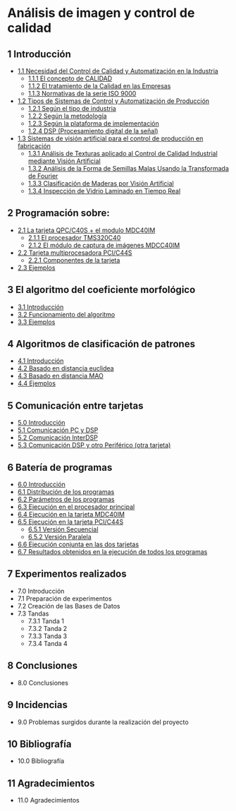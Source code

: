 # Análisis de imagen y control de calidad

## 1 Introducción

* [1.1 Necesidad del Control de Calidad y Automatización en la Industria](1%20Introducción/1.1%20Necesidad%20del%20Control%20de%20Calidad%20y%20Automatización%20en%20la%20Industria.md)
  * [1.1.1 El concepto de CALIDAD](1%20Introducción/1.1%20Necesidad%20del%20Control%20de%20Calidad%20y%20Automatización%20en%20la%20Industria.md#111-el-concepto-de-calidad)
  * [1.1.2 El tratamiento de la Calidad en las Empresas](1%20Introducción/1.1%20Necesidad%20del%20Control%20de%20Calidad%20y%20Automatización%20en%20la%20Industria.md#112-el-tratamiento-de-la-calidad-en-las-empresas)
  * [1.1.3 Normativas de la serie ISO 9000](1%20Introducción/1.1%20Necesidad%20del%20Control%20de%20Calidad%20y%20Automatización%20en%20la%20Industria.md#113-normativas-de-la-serie-iso-9000)
* [1.2 Tipos de Sistemas de Control y Automatización de Producción](1%20Introducción/1.2%20Tipos%20de%20Sistemas%20de%20Control%20%20y%20Automatización%20de%20Producción.md)
  * [1.2.1 Según el tipo de industria](1%20Introducción/1.2%20Tipos%20de%20Sistemas%20de%20Control%20%20y%20Automatización%20de%20Producción.md#121-según-el-tipo-de-industria)
  * [1.2.2 Según la metodología](1%20Introducción/1.2%20Tipos%20de%20Sistemas%20de%20Control%20%20y%20Automatización%20de%20Producción.md#122-según-la-metodología)
  * [1.2.3 Según la plataforma de implementación](1%20Introducción/1.2%20Tipos%20de%20Sistemas%20de%20Control%20%20y%20Automatización%20de%20Producción.md#123-según-la-plataforma-de-implementación)
  * [1.2.4 DSP (Procesamiento digital de la señal)](1%20Introducción/1.2%20Tipos%20de%20Sistemas%20de%20Control%20%20y%20Automatización%20de%20Producción.md#124-dsp-procesamiento-digital-de-la-señal)
* [1.3 Sistemas de visión artificial para el control de producción en fabricación](1%20Introducción/1.3%20Sistemas%20de%20visión%20artificial%20para%20el%20control%20de%20producción%20en%20fabricación.md)
  * [1.3.1 Análisis de Texturas aplicado al Control de Calidad Industrial mediante Visión Artificial](1%20Introducción/1.3%20Sistemas%20de%20visión%20artificial%20para%20el%20control%20de%20producción%20en%20fabricación.md#131-análisis-de-texturas-aplicado-al-control-de-calidad-industrial-mediante-visión-artificial) 
  * [1.3.2 Análisis de la Forma de Semillas Malas Usando la Transformada de Fourier](1%20Introducción/1.3%20Sistemas%20de%20visión%20artificial%20para%20el%20control%20de%20producción%20en%20fabricación.md#132-análisis-de-la-forma-de-semillas-malas-usando-la-transformada-de-fourier)
  * [1.3.3 Clasificación de Maderas por Visión Artificial](1%20Introducción/1.3%20Sistemas%20de%20visión%20artificial%20para%20el%20control%20de%20producción%20en%20fabricación.md#133-clasificación-de-maderas-por-visión-artificial)
  * [1.3.4 Inspección de Vidrio Laminado en Tiempo Real](1%20Introducción/1.3%20Sistemas%20de%20visión%20artificial%20para%20el%20control%20de%20producción%20en%20fabricación.md#134-inspección-de-vidrio-laminado-en-tiempo-real)

## 2 Programación sobre:
* [2.1 La tarjeta QPC/C40S + el modulo MDC40IM](2%20Programación%20sobre/2.1%20La%20tarjeta%20QPCC40S%20el%20modulo%20MDC40IM.md)
  * [2.1.1 El procesador TMS320C40](2%20Programación%20sobre/2.1%20La%20tarjeta%20QPCC40S%20el%20modulo%20MDC40IM.md#211-el-procesador-tms320c40)
  * [2.1.2 El módulo de captura de imágenes MDCC40IM](2%20Programación%20sobre/2.1%20La%20tarjeta%20QPCC40S%20el%20modulo%20MDC40IM.md#212-el-módulo-de-captura-de-imágenes-mdcc40im)
* [2.2 Tarjeta multiprocesadora PCI/C44S](2%20Programación%20sobre/2.2%20Tarjeta%20multiprocesadora%20PCIC44S.md)
  * [2.2.1 Componentes de la tarjeta](2%20Programación%20sobre/2.2%20Tarjeta%20multiprocesadora%20PCIC44S.md#221-componentes-de-la-tarjeta)
* [2.3 Ejemplos](2%20Programación%20sobre/2.3%20Ejemplos.md)

## 3 El algoritmo del coeficiente morfológico
* [3.1 Introducción](3%20El%20algoritmo%20del%20coeficiente%20morfológico/3.1%20Introducción.md)
* [3.2 Funcionamiento del algoritmo](3%20El%20algoritmo%20del%20coeficiente%20morfológico/3.2%20Funcionamiento%20del%20algorítmo.md)
* [3.3 Ejemplos](3%20El%20algoritmo%20del%20coeficiente%20morfológico/3.3%20Ejemplos.md)

## 4 Algoritmos de clasificación de patrones

* [4.1 Introducción](4%20Algoritmos%20de%20clasificación%20de%20patrones/4.1%20Introducción.md)
* [4.2 Basado en distancia euclidea](4%20Algoritmos%20de%20clasificación%20de%20patrones/4.2%20Basado%20en%20distancia%20euclidea.md)
* [4.3 Basado en distancia MAO](4%20Algoritmos%20de%20clasificación%20de%20patrones/4.3%20Basado%20en%20distancia%20MAO.md)
* [4.4 Ejemplos](4%20Algoritmos%20de%20clasificación%20de%20patrones/4.4%20Ejemplos.md)

## 5 Comunicación entre tarjetas

* [5.0 Introducción](5%20Comunicación%20entre%20tarjetas/5.0%20Introducción.md)
* [5.1 Comunicación PC y DSP](5%20Comunicación%20entre%20tarjetas/5.1%20Comunicación%20PC%20y%20DSP.md)
* [5.2 Comunicación InterDSP](5%20Comunicación%20entre%20tarjetas/5.2%20Comunicación%20InterDSP.md)
* [5.3 Comunicación DSP y otro Periférico (otra tarjeta)](5%20Comunicación%20entre%20tarjetas/5.3%20Comunicación%20DSP%20y%20otro%20Periférico%20(otra%20tarjeta).md)

## 6 Batería de programas

* [6.0 Introducción](6%20Batería%20de%20programas/6.0%20Introducción.md)
* [6.1 Distribución de los programas](6%20Batería%20de%20programas/6.1%20Distribución%20de%20los%20programas.md)
* [6.2 Parámetros de los programas](6%20Batería%20de%20programas/6.2%20Parámetros%20de%20los%20programas.md)
* [6.3 Ejecución en el procesador principal](6%20Batería%20de%20programas/6.3%20Ejecución%20en%20el%20procesador%20principal.md)
* [6.4 Ejecución en la tarjeta MDC40IM](6%20Batería%20de%20programas/6.4%20Ejecución%20en%20la%20tarjeta%20MDC40IM.md)
* [6.5 Ejecución en la tarjeta PCI/C44S](6%20Batería%20de%20programas/6.5%20Ejecución%20en%20la%20tarjeta%20PCI%20C44S.md)
  * [6.5.1 Versión Secuencial](6%20Batería%20de%20programas/6.5%20Ejecución%20en%20la%20tarjeta%20PCI%20C44S.md#651-versión-secuencial)
  * [6.5.2 Versión Paralela](6%20Batería%20de%20programas/6.5%20Ejecución%20en%20la%20tarjeta%20PCI%20C44S.md#652-versión-paralela)
* [6.6 Ejecución conjunta en las dos tarjetas](6%20Batería%20de%20programas/6.6%20Ejecución%20conjunta%20en%20las%20dos%20tarjetas.md)
* [6.7 Resultados obtenidos en la ejecución de todos los programas](6%20Batería%20de%20programas/6.7%20Resultados%20obtenidos%20en%20la%20ejecución%20de%20todos%20los%20programas.md)

## 7 Experimentos realizados
* 7.0 Introducción
* 7.1 Preparación de experimentos
* 7.2 Creación de las Bases de Datos
* 7.3 Tandas
  * 7.3.1 Tanda 1
  * 7.3.2 Tanda 2
  * 7.3.3 Tanda 3
  * 7.3.4 Tanda 4

## 8 Conclusiones
* 8.0 Conclusiones

## 9 Incidencias
* 9.0 Problemas surgidos durante la realización del proyecto

## 10 Bibliografía
* 10.0 Bibliografía

## 11 Agradecimientos
* 11.0 Agradecimientos
